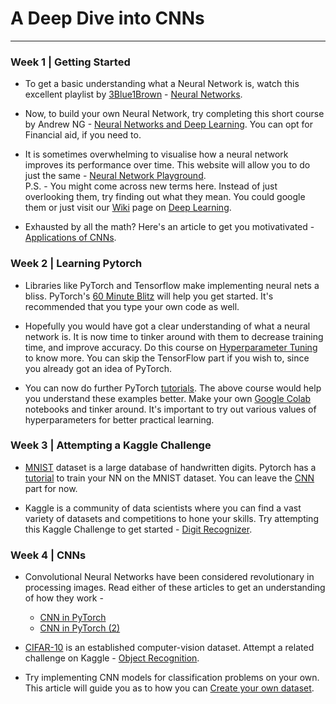# A Deep Dive into CNNs
***

### Week 1 | Getting Started

- To get a basic understanding what a Neural Network is, watch this excellent playlist by [3Blue1Brown](https://www.youtube.com/channel/UCYO_jab_esuFRV4b17AJtAw) - [Neural Networks](https://www.youtube.com/playlist?list=PLZHQObOWTQDNU6R1_67000Dx_ZCJB-3pi). 

- Now, to build your own Neural Network, try completing this short course by Andrew NG - [Neural Networks and Deep Learning](https://www.coursera.org/learn/neural-networks-deep-learning?specialization=deep-learning). You can opt for Financial aid, if you need to.

- It is sometimes overwhelming to visualise how a neural network improves its performance over time. This website will allow you to do just the same - [Neural Network Playground](https://playground.tensorflow.org/).   
P.S. - You might come across new terms here. Instead of just overlooking them, try finding out what they mean. You could google them or just visit our [Wiki](https://www.wncc-iitb.org/wiki/) page on [Deep Learning](https://www.wncc-iitb.org/wiki/index.php/Deep_Learning).

- Exhausted by all the math? Here's an article to get you motivativated - [Applications of CNNs](https://machinelearningmastery.com/applications-of-deep-learning-for-computer-vision/).


### Week 2 | Learning Pytorch

- Libraries like PyTorch and Tensorflow make implementing neural nets a bliss. PyTorch's [60 Minute Blitz](https://pytorch.org/tutorials/beginner/deep_learning_60min_blitz.html) will help you get started. It's recommended that you type your own code as well.

- Hopefully you would have got a clear understanding of what a neural network is. It is now time to tinker around with them to decrease training time, and improve accuracy. Do this course on [Hyperparameter Tuning](https://www.coursera.org/learn/deep-neural-network?specialization=deep-learning) to know more. You can skip the TensorFlow part if you wish to, since you already got an idea of PyTorch.

- You can now do further PyTorch [tutorials](https://pytorch.org/tutorials/beginner/pytorch_with_examples.html). The above course would help you understand these examples better. Make your own [Google Colab](https://colab.research.google.com/) notebooks and tinker around. It's important to try out various values of hyperparameters for better practical learning.


### Week 3 | Attempting a Kaggle Challenge

- [MNIST](http://yann.lecun.com/exdb/mnist/) dataset is a large database of handwritten digits. Pytorch has a [tutorial](https://pytorch.org/tutorials/beginner/nn_tutorial.html) to train your NN on the MNIST dataset. You can leave the [CNN](https://pytorch.org/tutorials/beginner/nn_tutorial.html#switch-to-cnn) part for now.

- Kaggle is a community of data scientists where you can find a vast variety of datasets and competitions to hone your skills. Try attempting this Kaggle Challenge to get started - [Digit Recognizer](https://www.kaggle.com/c/digit-recognizer).

### Week 4 | CNNs

- Convolutional Neural Networks have been considered revolutionary in processing images. Read either of these articles to get an understanding of how they work - 
	+ [CNN in PyTorch](https://adventuresinmachinelearning.com/convolutional-neural-networks-tutorial-in-pytorch/)
	+ [CNN in PyTorch (2)](https://algorithmia.com/blog/convolutional-neural-nets-in-pytorch)

- [CIFAR-10](http://www.cs.toronto.edu/~kriz/cifar.html) is an established computer-vision dataset. Attempt a related challenge on Kaggle - [Object Recognition](https://www.kaggle.com/c/cifar-10).

- Try implementing CNN models for classification problems on your own. This article will guide you as to how you can [Create your own dataset](https://towardsdatascience.com/how-to-create-your-own-image-dataset-for-deep-learning-b53f1c22c443).
